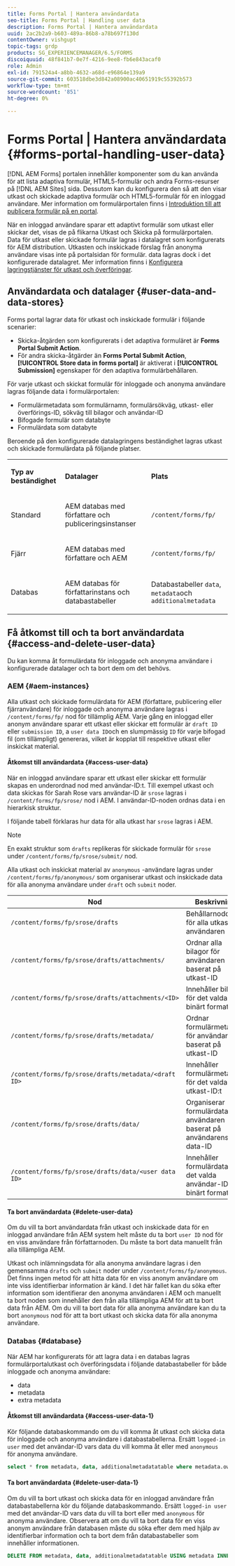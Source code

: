 ```yaml
---
title: Forms Portal | Hantera användardata
seo-title: Forms Portal | Handling user data
description: Forms Portal | Hantera användardata
uuid: 2ac2b2a9-b603-489a-86b8-a78b697f130d
contentOwner: vishgupt
topic-tags: grdp
products: SG_EXPERIENCEMANAGER/6.5/FORMS
discoiquuid: 48f841b7-0e7f-4216-9ee8-fb6e843acaf0
role: Admin
exl-id: 791524a4-a8bb-4632-a68d-e96864e139a9
source-git-commit: 603518dbe3d842a08900ac40651919c55392b573
workflow-type: tm+mt
source-wordcount: '851'
ht-degree: 0%

---
```


# Forms Portal | Hantera användardata {#forms-portal-handling-user-data}

[!DNL AEM Forms] portalen innehåller komponenter som du kan använda för att lista adaptiva formulär, HTML5-formulär och andra Forms-resurser på [!DNL AEM Sites] sida. Dessutom kan du konfigurera den så att den visar utkast och skickade adaptiva formulär och HTML5-formulär för en inloggad användare. Mer information om formulärportalen finns i [Introduktion till att publicera formulär på en portal](/help/forms/using/introduction-publishing-forms.md).

När en inloggad användare sparar ett adaptivt formulär som utkast eller skickar det, visas de på flikarna Utkast och Skicka på formulärportalen. Data för utkast eller skickade formulär lagras i datalagret som konfigurerats för AEM distribution. Utkasten och inskickade förslag från anonyma användare visas inte på portalsidan för formulär. data lagras dock i det konfigurerade datalagret. Mer information finns i [Konfigurera lagringstjänster för utkast och överföringar](/help/forms/using/configuring-draft-submission-storage.md).

## Användardata och datalager {#user-data-and-data-stores}

Forms portal lagrar data för utkast och inskickade formulär i följande scenarier:

* Skicka-åtgärden som konfigurerats i det adaptiva formuläret är **Forms Portal Submit Action**.
* För andra skicka-åtgärder än **Forms Portal Submit Action**, **[!UICONTROL Store data in forms portal]** är aktiverat i **[!UICONTROL Submission]** egenskaper för den adaptiva formulärbehållaren.

För varje utkast och skickat formulär för inloggade och anonyma användare lagras följande data i formulärportalen:

* Formulärmetadata som formulärnamn, formulärsökväg, utkast- eller överförings-ID, sökväg till bilagor och användar-ID
* Bifogade formulär som databyte
* Formulärdata som databyte

Beroende på den konfigurerade datalagringens beständighet lagras utkast och skickade formulärdata på följande platser.

<table>
 <tbody>
  <tr>
   <td><p><strong>Typ av beständighet</strong></p> </td>
   <td><p><strong>Datalager</strong></p> </td>
   <td><p><strong>Plats</strong></p> </td>
  </tr>
  <tr>
   <td><p>Standard</p> </td>
   <td><p>AEM databas med författare och publiceringsinstanser</p> </td>
   <td><p><code>/content/forms/fp/</code></p> </td>
  </tr>
  <tr>
   <td><p>Fjärr</p> </td>
   <td><p>AEM databas med författare och AEM</p> </td>
   <td><p><code>/content/forms/fp/</code></p> </td>
  </tr>
  <tr>
   <td><p>Databas</p> </td>
   <td><p>AEM databas för författarinstans och databastabeller</p> </td>
   <td>Databastabeller <code>data</code>, <code>metadata</code>och <code>additionalmetadata</code></td>
  </tr>
 </tbody>
</table>

## Få åtkomst till och ta bort användardata {#access-and-delete-user-data}

Du kan komma åt formulärdata för inloggade och anonyma användare i konfigurerade datalager och ta bort dem om det behövs.

### AEM {#aem-instances}

Alla utkast och skickade formulärdata för AEM (författare, publicering eller fjärranvändare) för inloggade och anonyma användare lagras i `/content/forms/fp/` nod för tillämplig AEM. Varje gång en inloggad eller anonym användare sparar ett utkast eller skickar ett formulär är `draft ID` eller `submission ID`, a `user data ID`och en slumpmässig `ID` för varje bifogad fil (om tillämpligt) genereras, vilket är kopplat till respektive utkast eller inskickat material.

#### Åtkomst till användardata {#access-user-data}

När en inloggad användare sparar ett utkast eller skickar ett formulär skapas en underordnad nod med användar-ID:t. Till exempel utkast och data skickas för Sarah Rose vars användar-ID är `srose` lagras i `/content/forms/fp/srose/` nod i AEM. I användar-ID-noden ordnas data i en hierarkisk struktur.

I följande tabell förklaras hur data för alla utkast har `srose` lagras i AEM.

>[!NOTE]
>
>En exakt struktur som `drafts` replikeras för skickade formulär för `srose` under `/content/forms/fp/srose/submit/` nod.
>
>Alla utkast och inskickat material av `anonymous` -användare lagras under `/content/forms/fp/anonymous/` som organiserar utkast och inskickade data för alla anonyma användare under `draft` och `submit` noder.

| Nod | Beskrivning |
|---|---|
| `/content/forms/fp/srose/drafts` | Behållarnoddata för alla utkast av användaren |
| `/content/forms/fp/srose/drafts/attachments/` | Ordnar alla bilagor för användaren baserat på utkast-ID |
| `/content/forms/fp/srose/drafts/attachments/<ID>` | Innehåller bilaga för det valda ID:t i binärt format |
| `/content/forms/fp/srose/drafts/metadata/` | Ordnar formulärmetadata för användaren baserat på utkast-ID |
| `/content/forms/fp/srose/drafts/metadata/<draft ID>` | Innehåller formulärmetadata för det valda utkast-ID:t |
| `/content/forms/fp/srose/drafts/data/` | Organiserar formulärdata för användaren baserat på användarens data-ID |
| `/content/forms/fp/srose/drafts/data/<user data ID>` | Innehåller formulärdata för det valda användar-ID:t i binärt format |

#### Ta bort användardata {#delete-user-data}

Om du vill ta bort användardata från utkast och inskickade data för en inloggad användare från AEM system helt måste du ta bort `user ID` nod för en viss användare från författarnoden. Du måste ta bort data manuellt från alla tillämpliga AEM.

Utkast och inlämningsdata för alla anonyma användare lagras i den gemensamma `drafts` och `submit` noder under `/content/forms/fp/anonymous`. Det finns ingen metod för att hitta data för en viss anonym användare om inte viss identifierbar information är känd. I det här fallet kan du söka efter information som identifierar den anonyma användaren i AEM och manuellt ta bort noden som innehåller den från alla tillämpliga AEM för att ta bort data från AEM. Om du vill ta bort data för alla anonyma användare kan du ta bort `anonymous` nod för att ta bort utkast och skicka data för alla anonyma användare.

### Databas {#database}

När AEM har konfigurerats för att lagra data i en databas lagras formulärportalutkast och överföringsdata i följande databastabeller för både inloggade och anonyma användare:

* data
* metadata
* extra metadata

#### Åtkomst till användardata {#access-user-data-1}

Kör följande databaskommando om du vill komma åt utkast och skicka data för inloggade och anonyma användare i databastabellerna. Ersätt `logged-in user` med det användar-ID vars data du vill komma åt eller med `anonymous` för anonyma användare.

```sql
select * from metadata, data, additionalmetadatatable where metadata.owner = 'logged-in user' and metadata.id = additionalmetadatatable.id and metadata.userdataID = data.id
```

#### Ta bort användardata {#delete-user-data-1}

Om du vill ta bort utkast och skicka data för en inloggad användare från databastabellerna kör du följande databaskommando. Ersätt `logged-in user` med det användar-ID vars data du vill ta bort eller med `anonymous` för anonyma användare. Observera att om du vill ta bort data för en viss anonym användare från databasen måste du söka efter dem med hjälp av identifierbar information och ta bort dem från databastabeller som innehåller informationen.

```sql
DELETE FROM metadata, data, additionalmetadatatable USING metadata INNER JOIN data ON metadata.userdataID = data.id INNER JOIN additionalmetadatatable ON metadata.id = additionalmetadatatable.id WHERE metadata.owner = 'logged-in user'
```
